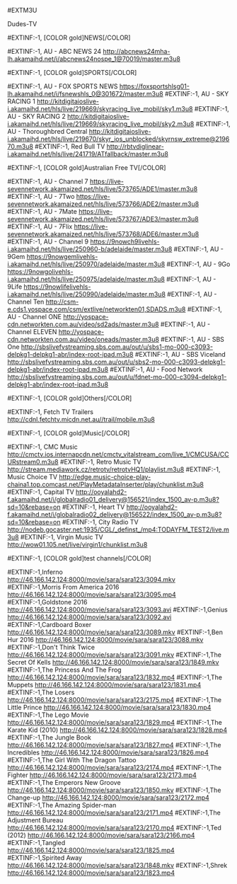 #EXTM3U

Dudes-TV

#EXTINF:-1, [COLOR gold]NEWS[/COLOR]

#EXTINF:-1, AU - ABC NEWS 24
http://abcnews24mha-lh.akamaihd.net/i/abcnews24nospe_1@70019/master.m3u8

#EXTINF:-1, [COLOR gold]SPORTS[/COLOR]

#EXTINF:-1, AU - FOX SPORTS NEWS 
https://foxsportshlsg01-lh.akamaihd.net/i/fsnewshls_0@301672/master.m3u8
#EXTINF:-1, AU - SKY RACING 1
http://kitdigitaioslive-i.akamaihd.net/hls/live/219669/skyracing_live_mobil/sky1.m3u8
#EXTINF:-1, AU - SKY RACING 2
http://kitdigitaioslive-i.akamaihd.net/hls/live/219669/skyracing_live_mobil/sky2.m3u8
#EXTINF:-1, AU - Thoroughbred Central
http://kitdigitaioslive-i.akamaihd.net/hls/live/219670/skyr_ios_unblocked/skyrnsw_extreme@219670.m3u8
#EXTINF:-1, Red Bull TV
http://rbtvdiglinear-i.akamaihd.net/hls/live/241719/ATfallback/master.m3u8

#EXTINF:-1, [COLOR gold]Australian Free TV[/COLOR]

#EXTINF:-1, AU - Channel 7
https://live-sevennetwork.akamaized.net/hls/live/573765/ADE1/master.m3u8
#EXTINF:-1, AU - 7Two
https://live-sevennetwork.akamaized.net/hls/live/573766/ADE2/master.m3u8
#EXTINF:-1, AU - 7Mate
https://live-sevennetwork.akamaized.net/hls/live/573767/ADE3/master.m3u8
#EXTINF:-1, AU - 7Flix
https://live-sevennetwork.akamaized.net/hls/live/573768/ADE6/master.m3u8
#EXTINF:-1, AU - Channel 9
https://9nowch9livehls-i.akamaihd.net/hls/live/250960-b/adelaide/master.m3u8
#EXTINF:-1, AU - 9Gem
https://9nowgemlivehls-i.akamaihd.net/hls/live/250970/adelaide/master.m3u8
#EXTINF:-1, AU - 9Go
https://9nowgolivehls-i.akamaihd.net/hls/live/250975/adelaide/master.m3u8
#EXTINF:-1, AU - 9Life
https://9nowlifelivehls-i.akamaihd.net/hls/live/250990/adelaide/master.m3u8
#EXTINF:-1, AU - Channel Ten
http://csm-e.cds1.yospace.com/csm/extlive/networkten01,SDADS.m3u8
#EXTINF:-1, AU - Channel ONE
http://yospace-cdn.networkten.com.au/video/sd2ads/master.m3u8
#EXTINF:-1, AU - Channel ELEVEN
http://yospace-cdn.networkten.com.au/video/oneads/master.m3u8
#EXTINF:-1, AU - SBS One
http://sbslivefvstreaming.sbs.com.au/out/u/sbs1-mo-000-c3093-delpkg1-delpkg1-abr/index-root-ipad.m3u8
#EXTINF:-1, AU - SBS Viceland
http://sbslivefvstreaming.sbs.com.au/out/u/sbs2-mo-000-c3093-delpkg1-delpkg1-abr/index-root-ipad.m3u8
#EXTINF:-1, AU - Food Network
http://sbslivefvstreaming.sbs.com.au/out/u/fdnet-mo-000-c3094-delpkg1-delpkg1-abr/index-root-ipad.m3u8

#EXTINF:-1, [COLOR gold]Others[/COLOR]

#EXTINF:-1, Fetch TV Trailers
http://cdnl.fetchtv.micdn.net.au//trail/mobile.m3u8

#EXTINF:-1, [COLOR gold]Music[/COLOR]

#EXTINF:-1, CMC Music
http://cmctv.ios.internapcdn.net/cmctv_vitalstream_com/live_1/CMCUSA/CCURstream0.m3u8
#EXTINF:-1, Retro Music TV
http://stream.mediawork.cz/retrotv/retrotvHQ1/playlist.m3u8
#EXTINF:-1, Music Choice TV
http://edge.music-choice-play-chaina1.top.comcast.net/PlayMetadataInserter/play/chunklist.m3u8
#EXTINF:-1, Capital TV
http://ooyalahd2-f.akamaihd.net/i/globalradio01_delivery@156521/index_1500_av-p.m3u8?sd=10&rebase=on
#EXTINF:-1, Heart TV
http://ooyalahd2-f.akamaihd.net/i/globalradio02_delivery@156522/index_1500_av-p.m3u8?sd=10&rebase=on
#EXTINF:-1, City Radio TV
http://nodeb.gocaster.net:1935/CGL/_definst_/mp4:TODAYFM_TEST2/live.m3u8
#EXTINF:-1, Virgin Music TV
http://wow01.105.net/live/virgin1/chunklist.m3u8

#EXTINF:-1, [COLOR gold]test channels[/COLOR]

#EXTINF:-1,Inferno
http://46.166.142.124:8000/movie/sara/sara123/3094.mkv
#EXTINF:-1,Morris From America 2016
http://46.166.142.124:8000/movie/sara/sara123/3095.mp4
#EXTINF:-1,Goldstone 2016
http://46.166.142.124:8000/movie/sara/sara123/3093.avi
#EXTINF:-1,Genius
http://46.166.142.124:8000/movie/sara/sara123/3092.avi
#EXTINF:-1,Cardboard Boxer
http://46.166.142.124:8000/movie/sara/sara123/3089.mkv
#EXTINF:-1,Ben Hur 2016
http://46.166.142.124:8000/movie/sara/sara123/3088.mkv
#EXTINF:-1,Don't Think Twice
http://46.166.142.124:8000/movie/sara/sara123/3091.mkv
#EXTINF:-1,The Secret Of Kells
http://46.166.142.124:8000/movie/sara/sara123/1849.mkv
#EXTINF:-1,The Princess And The Frog
http://46.166.142.124:8000/movie/sara/sara123/1832.mp4
#EXTINF:-1,The Muppets
http://46.166.142.124:8000/movie/sara/sara123/1831.mp4
#EXTINF:-1,The Losers
http://46.166.142.124:8000/movie/sara/sara123/2175.mp4
#EXTINF:-1,The Little Prince
http://46.166.142.124:8000/movie/sara/sara123/1830.mp4
#EXTINF:-1,The Lego Movie
http://46.166.142.124:8000/movie/sara/sara123/1829.mp4
#EXTINF:-1,The Karate Kid (2010)
http://46.166.142.124:8000/movie/sara/sara123/1828.mp4
#EXTINF:-1,The Jungle Book
http://46.166.142.124:8000/movie/sara/sara123/1827.mp4
#EXTINF:-1,The Incredibles
http://46.166.142.124:8000/movie/sara/sara123/1826.mp4
#EXTINF:-1,The Girl With The Dragon Tattoo
http://46.166.142.124:8000/movie/sara/sara123/2174.mp4
#EXTINF:-1,The Fighter
http://46.166.142.124:8000/movie/sara/sara123/2173.mp4
#EXTINF:-1,The Emperors New Groove
http://46.166.142.124:8000/movie/sara/sara123/1850.mkv
#EXTINF:-1,The Change-up
http://46.166.142.124:8000/movie/sara/sara123/2172.mp4
#EXTINF:-1,The Amazing Spider-man
http://46.166.142.124:8000/movie/sara/sara123/2171.mp4
#EXTINF:-1,The Adjustment Bureau
http://46.166.142.124:8000/movie/sara/sara123/2170.mp4
#EXTINF:-1,Ted (2012)
http://46.166.142.124:8000/movie/sara/sara123/2166.mp4
#EXTINF:-1,Tangled
http://46.166.142.124:8000/movie/sara/sara123/1825.mp4
#EXTINF:-1,Spirited Away
http://46.166.142.124:8000/movie/sara/sara123/1848.mkv
#EXTINF:-1,Shrek
http://46.166.142.124:8000/movie/sara/sara123/1823.mp4




